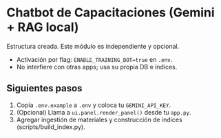 # Chatbot de Capacitaciones (Gemini + RAG local)

Estructura creada. Este módulo es independiente y opcional.
- Activación por flag: `ENABLE_TRAINING_BOT=true` en `.env`.
- No interfiere con otras apps; usa su propia DB e índices.

## Siguientes pasos
1) Copia `.env.example` a `.env` y coloca tu `GEMINI_API_KEY`.
2) (Opcional) Llama a `ui.panel.render_panel()` desde tu `app.py`.
3) Agregar ingestión de materiales y construcción de índices (scripts/build_index.py).
